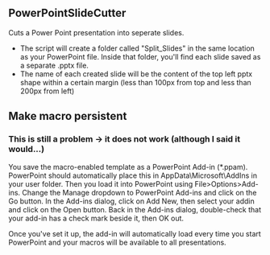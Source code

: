 ## PowerPointSlideCutter

Cuts a Power Point presentation into seperate slides. 


- The script will create a folder called "Split_Slides" in the same location as your PowerPoint file.
  Inside that folder, you'll find each slide saved as a separate .pptx file.
- The name of each created slide will be the content of the top left pptx shape within a certain margin (less than 100px from top and less than 200px from left)



## Make macro persistent
### This is still a problem -> it does not work (although I said it would...)

You save the macro-enabled template as a PowerPoint Add-in (*.ppam). PowerPoint should automatically place this in AppData\Microsoft\AddIns in your user folder. Then you load it into PowerPoint using File>Options>Add-ins. Change the Manage dropdown to PowerPoint Add-ins and click on the Go button. In the Add-ins dialog, click on Add New, then select your addin and click on the Open button. Back in the Add-ins dialog, double-check that your add-in has a check mark beside it, then OK out.

Once you've set it up, the add-in will automatically load every time you start PowerPoint and your macros will be available to all presentations.


